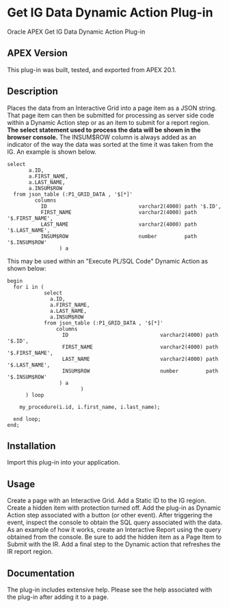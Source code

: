 # Get IG Data Dynamic Action Plug-in
Oracle APEX Get IG Data Dynamic Action Plug-in

## APEX Version
This plug-in was built, tested, and exported from APEX 20.1.

## Description
Places the data from an Interactive Grid into a page item as a JSON string. That page item can then be submitted for processing as server side code within a Dynamic Action step or as an item to submit for a report region. **The select statement used to process the data will be shown in the browser console.** The INSUM$ROW column is always added as an indicator of the way the data was sorted at the time it was taken from the IG. An example is shown below.
```
select
       a.ID,
       a.FIRST_NAME,
       a.LAST_NAME,
       a.INSUM$ROW
  from json_table (:P1_GRID_DATA , '$[*]'
         columns 
           ID                              varchar2(4000) path '$.ID',
           FIRST_NAME                      varchar2(4000) path '$.FIRST_NAME',
           LAST_NAME                       varchar2(4000) path '$.LAST_NAME',
           INSUM$ROW                       number         path '$.INSUM$ROW'
                 ) a 
```

This may be used within an "Execute PL/SQL Code" Dynamic Action as shown below:

```
begin
  for i in (
            select
              a.ID,
              a.FIRST_NAME,
              a.LAST_NAME,
              a.INSUM$ROW
            from json_table (:P1_GRID_DATA , '$[*]'
                columns 
                  ID                              varchar2(4000) path '$.ID',
                  FIRST_NAME                      varchar2(4000) path '$.FIRST_NAME',
                  LAST_NAME                       varchar2(4000) path '$.LAST_NAME',
                  INSUM$ROW                       number         path '$.INSUM$ROW'
                 ) a 
                        )
      ) loop

    my_procedure(i.id, i.first_name, i.last_name);

  end loop;
end;
```
## Installation
Import this plug-in into your application. 

## Usage
Create a page with an Interactive Grid. Add a Static ID to the IG region. Create a hidden item with protection turned off. Add the plug-in as Dynamic Action step associated with a button (or other event). After triggering the event, inspect the console to obtain the SQL query associated with the data.
As an example of how it works, create an Interactive Report using the query obtained from the console. Be sure to add the hidden item as a Page Item to Submit with the IR. Add a final step to the Dynamic action that refreshes the IR report region. 

## Documentation
The plug-in includes extensive help. Please see the help associated with the plug-in after adding it to a page.
